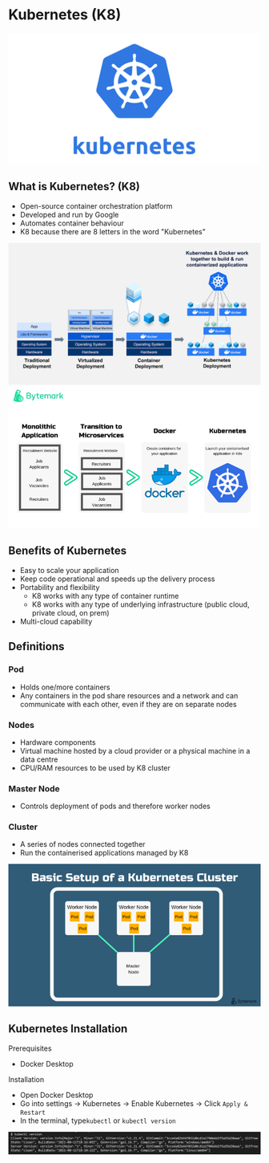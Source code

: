 # Kubernetes (K8)

![](img/kubernetes_icon.png)

## What is Kubernetes? (K8)
- Open-source container orchestration platform
- Developed and run by Google
- Automates container behaviour
- K8 because there are 8 letters in the word "Kubernetes"

![](img/Docker-Kubernetes-together.png)
![](img/mono_micro_docker_to_k8.png)

## Benefits of Kubernetes
- Easy to scale your application
- Keep code operational and speeds up the delivery process
- Portability and flexibility
  - K8 works with any type of container runtime
  - K8 works with any type of underlying infrastructure (public cloud, private cloud, on prem)
- Multi-cloud capability

## Definitions
### Pod
- Holds one/more containers
- Any containers in the pod share resources and a network and can communicate with each other, even if they are on separate nodes

### Nodes
- Hardware components
- Virtual machine hosted by a cloud provider or a physical machine in a data centre
- CPU/RAM resources to be used by K8 cluster

### Master Node
- Controls deployment of pods and therefore worker nodes

### Cluster
- A series of nodes connected together
- Run the containerised applications managed by K8

![](img/Basic-Setup-of-a-Kubernetes-Cluster-768x432.png)

## Kubernetes Installation
Prerequisites
- Docker Desktop

Installation
- Open Docker Desktop
- Go into settings -> Kubernetes -> Enable Kubernetes -> Click `Apply & Restart`
- In the terminal, type`kubectl` or `kubectl version`

![](img/kubectl_version_cmd.png)